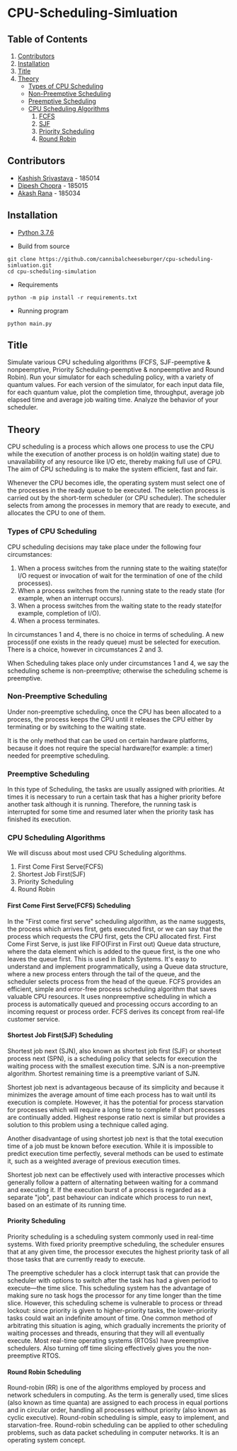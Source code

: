 # CPU-Scheduling-Simluation

## Table of Contents

 1. [Contributors](##Contributors)
 2. [Installation](##Installation)
 3. [Title](##Title)
 4. [Theory](##Theory)
    - [Types of CPU Scheduling](###Types%20of%20CPU%20Scheduling)
    - [Non-Preemptive Scheduling](###Non-Preemptive%20Scheduling)
    - [Preemptive Scheduling](###Preemptive%20Scheduling)
    - [CPU Scheduling Algorithms](###CPU%20Scheduling%20Algorithms)   
        1. [FCFS](####First%20Come%20First%20Serve(FCFS)%20Scheduling)
        2. [SJF](####Shortest%20Job%20First(SJF)%20Scheduling)
        3. [Priority Scheduling](####Priority%20Scheduling)
        4. [Round Robin](####Round%20Robin%20Scheduling)

## Contributors

 - [Kashish Srivastava](https://github.com/cannibalcheeseburger) - 185014
 - [Dipesh Chopra](https://github.com/dopesh28) - 185015
 - [Akash Rana](https://github.com/akaxhrana) - 185034

## Installation

 - [Python 3.7.6](https://www.python.org/downloads/)


 - Build from source

```
git clone https://github.com/cannibalcheeseburger/cpu-scheduling-simluation.git
cd cpu-scheduling-simulation
```


 - Requirements
```
python -m pip install -r requirements.txt
```

 - Running program
 ```
python main.py
 ```

## Title

Simulate various CPU scheduling algorithms (FCFS, SJF-peemptive & nonpeemptive, Priority Scheduling-peemptive & nonpeemptive and Round Robin). Run your simulator for each scheduling policy, with a variety of quantum values. For each version of the simulator, for each input data file, for each quantum value, plot the completion time, throughput, average job elapsed time and average job waiting time. Analyze the behavior of your scheduler.

## Theory

CPU scheduling is a process which allows one process to use the CPU while the execution of another process is on hold(in waiting state) due to unavailability of any resource like I/O etc, thereby making full use of CPU. The aim of CPU scheduling is to make the system efficient, fast and fair.

Whenever the CPU becomes idle, the operating system must select one of the processes in the ready queue to be executed. The selection process is carried out by the short-term scheduler (or CPU scheduler). The scheduler selects from among the processes in memory that are ready to execute, and allocates the CPU to one of them.

### Types of CPU Scheduling

CPU scheduling decisions may take place under the following four circumstances:

1. When a process switches from the running state to the waiting state(for I/O request or invocation of wait for the termination of one of the child processes).
2. When a process switches from the running state to the ready state (for example, when an interrupt occurs).
3. When a process switches from the waiting state to the ready state(for example, completion of I/O).
4. When a process terminates.

In circumstances 1 and 4, there is no choice in terms of scheduling. A new process(if one exists in the ready queue) must be selected for execution. There is a choice, however in circumstances 2 and 3.

When Scheduling takes place only under circumstances 1 and 4, we say the scheduling scheme is non-preemptive; otherwise the scheduling scheme is preemptive.

### Non-Preemptive Scheduling

Under non-preemptive scheduling, once the CPU has been allocated to a process, the process keeps the CPU until it releases the CPU either by terminating or by switching to the waiting state.

It is the only method that can be used on certain hardware platforms, because it does not require the special hardware(for example: a timer) needed for preemptive scheduling.

### Preemptive Scheduling

In this type of Scheduling, the tasks are usually assigned with priorities. At times it is necessary to run a certain task that has a higher priority before another task although it is running. Therefore, the running task is interrupted for some time and resumed later when the priority task has finished its execution.

### CPU Scheduling Algorithms

We will discuss about most used CPU Scheduling algorithms.

 1. First Come First Serve(FCFS)
 2. Shortest Job First(SJF)
 3. Priority Scheduling
 4. Round Robin

#### First Come First Serve(FCFS) Scheduling

In the "First come first serve" scheduling algorithm, as the name suggests, the process which arrives first, gets executed first, or we can say that the process which requests the CPU first, gets the CPU allocated first. First Come First Serve, is just like FIFO(First in First out) Queue data structure, where the data element which is added to the queue first, is the one who leaves the queue first. This is used in Batch Systems. It's easy to understand and implement programmatically, using a Queue data structure, where a new process enters through the tail of the queue, and the scheduler selects process from the head of the queue. FCFS provides an efficient, simple and error-free process scheduling algorithm that saves valuable CPU resources. It uses nonpreemptive scheduling in which a process is automatically queued and processing occurs according to an incoming request or process order. FCFS derives its concept from real-life customer service.

#### Shortest Job First(SJF) Scheduling

Shortest job next (SJN), also known as shortest job first (SJF) or shortest process next (SPN), is a scheduling policy that selects for execution the waiting process with the smallest execution time. SJN is a non-preemptive algorithm. Shortest remaining time is a preemptive variant of SJN.

Shortest job next is advantageous because of its simplicity and because it minimizes the average amount of time each process has to wait until its execution is complete. However, it has the potential for process starvation for processes which will require a long time to complete if short processes are continually added. Highest response ratio next is similar but provides a solution to this problem using a technique called aging.

Another disadvantage of using shortest job next is that the total execution time of a job must be known before execution. While it is impossible to predict execution time perfectly, several methods can be used to estimate it, such as a weighted average of previous execution times.

Shortest job next can be effectively used with interactive processes which generally follow a pattern of alternating between waiting for a command and executing it. If the execution burst of a process is regarded as a separate "job", past behaviour can indicate which process to run next, based on an estimate of its running time.

#### Priority Scheduling 

Priority scheduling is a scheduling system commonly used in real-time systems. With fixed priority preemptive scheduling, the scheduler ensures that at any given time, the processor executes the highest priority task of all those tasks that are currently ready to execute.

The preemptive scheduler has a clock interrupt task that can provide the scheduler with options to switch after the task has had a given period to execute—the time slice. This scheduling system has the advantage of making sure no task hogs the processor for any time longer than the time slice. However, this scheduling scheme is vulnerable to process or thread lockout: since priority is given to higher-priority tasks, the lower-priority tasks could wait an indefinite amount of time. One common method of arbitrating this situation is aging, which gradually increments the priority of waiting processes and threads, ensuring that they will all eventually execute. Most real-time operating systems (RTOSs) have preemptive schedulers. Also turning off time slicing effectively gives you the non-preemptive RTOS.

#### Round Robin Scheduling

Round-robin (RR) is one of the algorithms employed by process and network schedulers in computing. As the term is generally used, time slices (also known as time quanta) are assigned to each process in equal portions and in circular order, handling all processes without priority (also known as cyclic executive). Round-robin scheduling is simple, easy to implement, and starvation-free. Round-robin scheduling can be applied to other scheduling problems, such as data packet scheduling in computer networks. It is an operating system concept.

